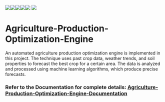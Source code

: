 <img src=https://img.shields.io/badge/build%20with-python-yellow><img src="https://img.shields.io/badge/-pandas-blueviolet"><img src="https://img.shields.io/badge/-numpy-green"><img src="https://img.shields.io/badge/-matplotlib-red"><img src="https://img.shields.io/badge/-seaborn-orange">
<img src="https://img.shields.io/badge/domain-Data Analysis-blue.svg">

# Agriculture-Production-Optimization-Engine
An automated agriculture production optimization engine is implemented in this project. The technique uses past crop data, weather trends, and soil properties to forecast the best crop for a certain area. The data is analyzed and processed using machine learning algorithms, which produce precise forecasts.


### Refer to the Documentation for complete details: <a href="/Agriculture-Production-Optimization-Engine-Documentation.pdf">Agriculture-Production-Optimization-Engine-Documentation</a> 
